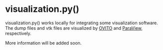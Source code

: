 # visualization.py()

visualization.py() works locally for integrating some visualization software. The dump files and vtk files are visualized by [OVITO](../chapter6/ovito.md) and [ParaView](../chapter6/paraview.md), respectively.

More information will be added soon.